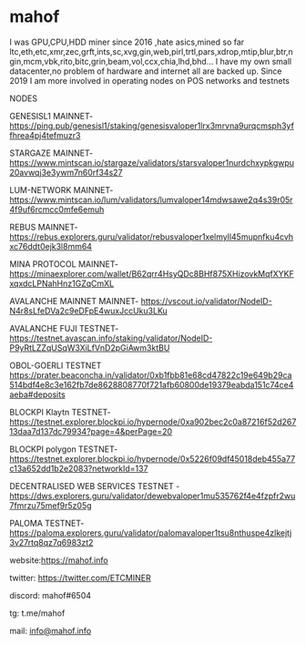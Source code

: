 # mahof
I was GPU,CPU,HDD miner since 2016 ,hate asics,mined so far ltc,eth,etc,xmr,zec,grft,ints,sc,xvg,gin,web,pirl,trtl,pars,xdrop,mtip,blur,btr,ngin,mcm,vbk,rito,bitc,grin,beam,vol,ccx,chia,lhd,bhd...
I have my own small datacenter,no problem of hardware and internet all are backed up.
Since 2019 I am more involved in operating nodes on POS networks and testnets

NODES

GENESISL1 MAINNET- https://ping.pub/genesisl1/staking/genesisvaloper1lrx3mrvna9urqcmsph3yffhrea4pj4tefmuzr3

STARGAZE MAINNET- https://www.mintscan.io/stargaze/validators/starsvaloper1nurdchxypkgwpu20avwqj3e3ywm7n60rf34s27

LUM-NETWORK MAINNET- https://www.mintscan.io/lum/validators/lumvaloper14mdwsawe2q4s39r05r4f9uf6rcmcc0mfe6emuh

REBUS MAINNET- https://rebus.explorers.guru/validator/rebusvaloper1xelmyll45mupnfku4cvhxc76ddt0ejk3l8mm64

MINA PROTOCOL MAINNET- https://minaexplorer.com/wallet/B62qrr4HsyQDc8BHf875XHizovkMqfXYKFxqxdcLPNahHnz1GZqCmXL

AVALANCHE MAINNET MAINNET- https://vscout.io/validator/NodeID-N4r8sLfeDVa2c9eDFpE4wuxJccUku3LKu

AVALANCHE FUJI TESTNET- https://testnet.avascan.info/staking/validator/NodeID-P9yRtLZZqUSqW3XiLfVnD2pGiAwm3ktBU

OBOL-GOERLI TESTNET https://prater.beaconcha.in/validator/0xb1fbb81e68cd47822c19e649b29ca514bdf4e8c3e162fb7de8628808770f721afb60800de19379eabda151c74ce4aeba#deposits

BLOCKPI Klaytn TESTNET- https://testnet.explorer.blockpi.io/hypernode/0xa902bec2c0a87216f52d26713daa7d137dc79934?page=4&perPage=20

BLOCKPI polygon TESTNET- https://testnet.explorer.blockpi.io/hypernode/0x5226f09df45018deb455a77c13a652dd1b2e2083?networkId=137

DECENTRALISED WEB SERVICES TESTNET - https://dws.explorers.guru/validator/dewebvaloper1mu535762f4e4fzpfr2wu7fmrzu75mef9r5z05g

PALOMA TESTNET- https://paloma.explorers.guru/validator/palomavaloper1tsu8nthuspe4zlkejtj3v27rtq8qz7q6983zt2






website:https://mahof.info

twitter: https://twitter.com/ETCMINER

discord: mahof#6504

tg: t.me/mahof

mail: info@mahof.info
